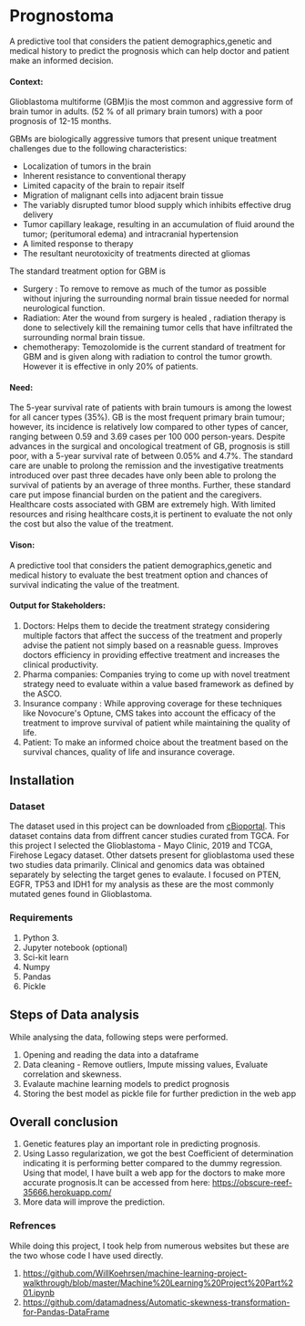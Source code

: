 # Prognostoma
A predictive tool that considers the patient demographics,genetic and medical history to predict the prognosis which can help doctor and patient make an informed decision.
#### Context: 
Glioblastoma multiforme (GBM)is the most common and aggressive form of brain tumor in adults. (52 % of all primary brain tumors) with a poor prognosis of 12-15 months.

GBMs are biologically aggressive tumors that present unique treatment challenges due to the following characteristics:

- Localization of tumors in the brain
- Inherent resistance to conventional therapy
- Limited capacity of the brain to repair itself
- Migration of malignant cells into adjacent brain tissue
- The variably disrupted tumor blood supply which inhibits effective drug delivery
- Tumor capillary leakage, resulting in an accumulation of fluid around the tumor; (peritumoral edema) and intracranial hypertension
- A limited response to therapy
- The resultant neurotoxicity of treatments directed at gliomas

The standard treatment option for GBM is 
- Surgery : To remove to remove as much of the tumor as possible without injuring the surrounding normal brain tissue needed for normal neurological function.
- Radiation: Ater the wound from surgery is healed , radiation therapy is done to selectively kill the remaining tumor cells that have infiltrated the surrounding normal brain tissue.
- chemotherapy: Temozolomide is the current standard of treatment for GBM and is given along with radiation to control the tumor growth. However it is effective in only 20% of patients. 

#### Need: 
The 5-year survival rate of patients with brain tumours is among the lowest for all cancer types (35%). GB is the most frequent primary brain tumour; however, its incidence is relatively low compared to other types of cancer, ranging between 0.59 and 3.69 cases per 100 000 person-years. Despite advances in the surgical and oncological treatment of GB, prognosis is still poor, with a 5-year survival rate of between 0.05% and 4.7%.
The standard care are unable to prolong the remission and the investigative treatments introduced over past three decades have only been able to prolong the survival of patients by an average of three months. 
Further, these standard care put impose financial burden on the patient and the caregivers. Healthcare costs associated with GBM are extremely high. With limited resources and rising healthcare costs,it is pertinent to evaluate the not only the cost but also the value of the treatment. 

#### Vison:
A predictive tool that considers the patient demographics,genetic and medical history to evaluate the best treatment option and chances of survival indicating the value of the treatment. 

#### Output for Stakeholders: 
1. Doctors: Helps them to decide the treatment strategy considering multiple factors that affect the success of the treatment and properly advise the patient not simply based on a reasnable guess. Improves doctors efficiency in providing effective treatment and increases the clinical productivity. 
2. Pharma companies: Companies trying to come up with novel treatment strategy need to evaluate within a value based framework as defined by the ASCO. 
3. Insurance company : While approving coverage for these techniques like Novocure's Optune, CMS takes into account the efficacy of the treatment to improve survival of patient while maintaining the quality of life.
4. Patient: To make an informed choice about the treatment based on the survival chances, quality of life and insurance coverage.

## Installation
### Dataset
The dataset used in this project can be downloaded from [cBioportal](https://www.cbioportal.org). This dataset contains data from diffrent cancer studies curated from TGCA. For this project I selected the Glioblastoma - Mayo Clinic, 2019 and TCGA, Firehose Legacy dataset. Other datsets present for glioblastoma used these two studies data primarily. 
Clinical and genomics data was obtained separately by selecting the target genes to evalaute. I focused on PTEN, EGFR, TP53 and IDH1 for my analysis as these are the most commonly mutated genes found in Glioblastoma. 

### Requirements
1. Python 3. 
2. Jupyter notebook (optional)
3. Sci-kit learn
4. Numpy
5. Pandas
6. Pickle

## Steps of Data analysis
While analysing the data, following steps were performed. 
1. Opening and reading the data into a dataframe
2. Data cleaning - Remove outliers, Impute missing values, Evaluate correlation and skewness.
3. Evalaute machine learning models to predict prognosis
4. Storing the best model as pickle file for further prediction in the web app

## Overall conclusion

1. Genetic features play an important role in predicting prognosis.
2. Using Lasso regularization, we got the best Coefficient of determination indicating it is performing better compared to the dummy regression. Using that model, I have built a web app for the doctors to make more accurate prognosis.It can be accessed from here: https://obscure-reef-35666.herokuapp.com/
3. More data will improve the prediction.


### Refrences
While doing this project, I took help from numerous websites but these are the two whose code I have used directly. 
1.  https://github.com/WillKoehrsen/machine-learning-project-walkthrough/blob/master/Machine%20Learning%20Project%20Part%201.ipynb
2. https://github.com/datamadness/Automatic-skewness-transformation-for-Pandas-DataFrame
